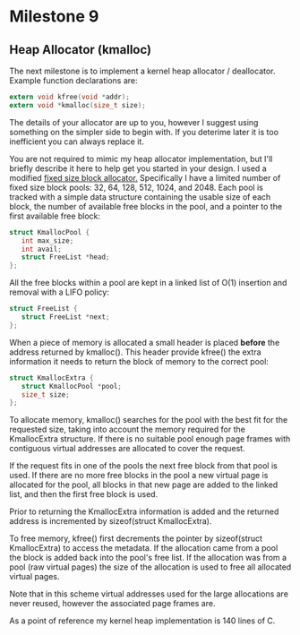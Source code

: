 # Milestone 9

## Heap Allocator (kmalloc)
The next milestone is to implement a kernel heap allocator / deallocator. Example function declarations are:

```C
extern void kfree(void *addr);
extern void *kmalloc(size_t size);
```

The details of your allocator are up to you, however I suggest using something on the simpler side to begin with. If you deterime later it is too inefficient you can always replace it.

You are not required to mimic my heap allocator implementation, but I'll briefly describe it here to help get you started in your design. I used a modified [fixed size block allocator.](https://en.wikipedia.org/wiki/Memory_management#FIXED-SIZE) Specifically I have a limited number of fixed size block pools: 32, 64, 128, 512, 1024, and 2048. Each pool is tracked with a simple data structure containing the usable size of each block, the number of available free blocks in the pool, and a pointer to the first available free block:

```C
struct KmallocPool {
   int max_size;
   int avail;
   struct FreeList *head;
};
```

All the free blocks within a pool are kept in a linked list of O(1) insertion and removal with a LIFO policy:

```C
struct FreeList {
   struct FreeList *next;
};
```

When a piece of memory is allocated a small header is placed **before** the address returned by kmalloc(). This header provide kfree() the extra information it needs to return the block of memory to the correct pool:

```C
struct KmallocExtra {
   struct KmallocPool *pool;
   size_t size;
};
```

To allocate memory, kmalloc() searches for the pool with the best fit for the requested size, taking into account the memory required for the KmallocExtra structure. If there is no suitable pool enough page frames with contiguous virtual addresses are allocated to cover the request.

If the request fits in one of the pools the next free block from that pool is used. If there are no more free blocks in the pool a new virtual page is allocated for the pool, all blocks in that new page are added to the linked list, and then the first free block is used.

Prior to returning the KmallocExtra information is added and the returned address is incremented by sizeof(struct KmallocExtra).

To free memory, kfree() first decrements the pointer by sizeof(struct KmallocExtra) to access the metadata. If the allocation came from a pool the block is added back into the pool's free list. If the allocation was from a pool (raw virtual pages) the size of the allocation is used to free all allocated virtual pages.

Note that in this scheme virtual addresses used for the large allocations are never reused, however the associated page frames are.

As a point of reference my kernel heap implementation is 140 lines of C.
